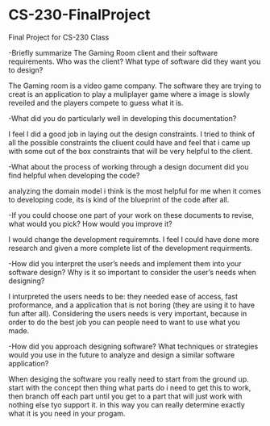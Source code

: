 # CS-230-FinalProject
Final Project for CS-230 Class


-Briefly summarize The Gaming Room client and their software requirements. Who was the client? What type of software did they want you to design?

The Gaming room is a video game company. The software they are trying to creat is an application to play a muliplayer game where a image is slowly reveiled and the players compete to guess what it is.

-What did you do particularly well in developing this documentation?

I feel I did a good job in laying out the design constraints. I tried to think of all the possible constraints the cliuent could have and feel that i came up with some out of the box constraints that will be very helpful to the client.

-What about the process of working through a design document did you find helpful when developing the code?

analyzing the domain model i think is the most helpful for me when it comes to developing code, its is kind of the blueprint of the code after all.

-If you could choose one part of your work on these documents to revise, what would you pick? How would you improve it?

I would change the development requiremnts. I feel I could have done more research and given a more complete list of the development requirments.

-How did you interpret the user’s needs and implement them into your software design? Why is it so important to consider the user’s needs when designing?

I inturpreted the users needs to be: they needed ease of access, fast proformance, and a application that is not boring (they are using it to have fun after all). Considering the users needs is very important, because in order to do the best job you can people need to want to use what you made.

-How did you approach designing software? What techniques or strategies would you use in the future to analyze and design a similar software application?

When desiging the software you really need to start from the ground up. start with the concept then thing what parts do i need to get this to work, then branch off each part until you get to a part that will just work with nothing else tyo support it. in this way you can really determine exactly what it is you need in your progam.
